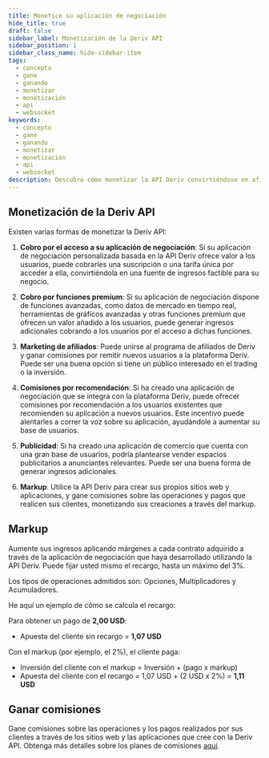 ```yaml
---
title: Monetice su aplicación de negociación
hide_title: true
draft: false
sidebar_label: Monetización de la Deriv API
sidebar_position: 1
sidebar_class_name: hide-sidebar-item
tags:
  - concepto
  - gane
  - ganando
  - monetizar
  - monetización
  - api
  - websocket
keywords:
  - concepto
  - gane
  - ganando
  - monetizar
  - monetización
  - api
  - websocket
description: Descubra cómo monetizar la API Deriv convirtiéndose en afiliado de Deriv, anunciándose en su aplicación de negociación u ofreciendo funciones premium.
---
```


## Monetización de la Deriv API

Existen varias formas de monetizar la Deriv API:

1. **Cobro por el acceso a su aplicación de negociación**: Si su aplicación de negociación personalizada basada en la API Deriv ofrece valor a los usuarios, puede cobrarles una suscripción o una tarifa única por acceder a ella, convirtiéndola en una fuente de ingresos factible para su negocio.

2. **Cobro por funciones premium**: Si su aplicación de negociación dispone de funciones avanzadas, como datos de mercado en tiempo real, herramientas de gráficos avanzadas y otras funciones premium que ofrecen un valor añadido a los usuarios, puede generar ingresos adicionales cobrando a los usuarios por el acceso a dichas funciones.

3. **Marketing de afiliados**: Puede unirse al programa de afiliados de Deriv y ganar comisiones por remitir nuevos usuarios a la plataforma Deriv. Puede ser una buena opción si tiene un público interesado en el trading o la inversión.

4. **Comisiones por recomendación**: Si ha creado una aplicación de negociación que se integra con la plataforma Deriv, puede ofrecer comisiones por recomendación a los usuarios existentes que recomienden su aplicación a nuevos usuarios. Este incentivo puede alentarles a correr la voz sobre su aplicación, ayudándole a aumentar su base de usuarios.

5. **Publicidad**: Si ha creado una aplicación de comercio que cuenta con una gran base de usuarios, podría plantearse vender espacios publicitarios a anunciantes relevantes. Puede ser una buena forma de generar ingresos adicionales.

6. **Markup**: Utilice la API Deriv para crear sus propios sitios web y aplicaciones, y gane comisiones sobre las operaciones y pagos que realicen sus clientes, monetizando sus creaciones a través del markup.

## Markup

Aumente sus ingresos aplicando márgenes a cada contrato adquirido a través de la aplicación de negociación que haya desarrollado utilizando la API Deriv. Puede fijar usted mismo el recargo, hasta un máximo del 3%.

Los tipos de operaciones admitidos son: Opciones, Multiplicadores y Acumuladores.

He aquí un ejemplo de cómo se calcula el recargo:

Para obtener un pago de **2,00 USD**:

- Apuesta del cliente sin recargo = **1,07 USD**

Con el markup (por ejemplo, el 2%), el cliente paga:

- Inversión del cliente con el markup = Inversión + (pago x markup)
- Apuesta del cliente con el recargo = 1,07 USD + (2 USD x 2%) = **1,11 USD**

## Ganar comisiones

Gane comisiones sobre las operaciones y los pagos realizados por sus clientes a través de los sitios web y las aplicaciones que cree con la Deriv API. Obtenga más detalles sobre los planes de comisiones [aquí](https://www.deriv.com/partners/affiliate-ib).
